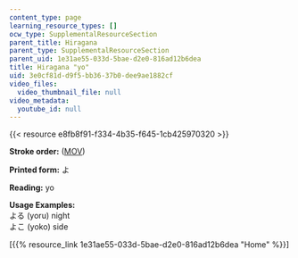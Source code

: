 ```yaml
---
content_type: page
learning_resource_types: []
ocw_type: SupplementalResourceSection
parent_title: Hiragana
parent_type: SupplementalResourceSection
parent_uid: 1e31ae55-033d-5bae-d2e0-816ad12b6dea
title: Hiragana "yo"
uid: 3e0cf81d-d9f5-bb36-37b0-dee9ae1882cf
video_files:
  video_thumbnail_file: null
video_metadata:
  youtube_id: null
---
```


{{< resource e8fb8f91-f334-4b35-f645-1cb425970320 >}}

**Stroke order:** ([MOV](http://www.archive.org/download/MITRES21F.01S10_HIRAGANA_CHARACTERS/0472.mov))

**Printed form:** よ

**Reading:** yo

**Usage Examples:**  
よる (yoru) night  
よこ (yoko) side

  
\[{{% resource_link 1e31ae55-033d-5bae-d2e0-816ad12b6dea "Home" %}}\]